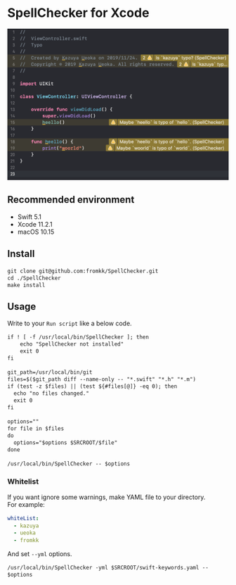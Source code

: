 #  SpellChecker for Xcode

![screenshot](./images/screenshot.png)

## Recommended environment

- Swift 5.1
- Xcode 11.2.1
- macOS 10.15

## Install

```shellscript
git clone git@github.com:fromkk/SpellChecker.git
cd ./SpellChecker
make install
```

## Usage

Write to your `Run script` like a below code.

```shellscript
if ! [ -f /usr/local/bin/SpellChecker ]; then
    echo "SpellChecker not installed"
    exit 0
fi

git_path=/usr/local/bin/git
files=$($git_path diff --name-only -- "*.swift" "*.h" "*.m")
if (test -z $files) || (test ${#files[@]} -eq 0); then
  echo "no files changed."
  exit 0
fi

options=""
for file in $files
do
  options="$options $SRCROOT/$file"
done

/usr/local/bin/SpellChecker -- $options

```

### Whitelist

If you want ignore some warnings, make YAML file to your directory.  
For example:

```yaml
whiteList:
  - kazuya
  - ueoka
  - fromkk
```

And set `--yml` options.

```shellscript
/usr/local/bin/SpellChecker -yml $SRCROOT/swift-keywords.yaml -- $options
```
